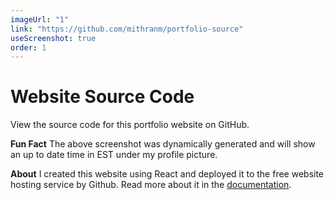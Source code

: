 ```yaml
---
imageUrl: "1"
link: "https://github.com/mithranm/portfolio-source"
useScreenshot: true
order: 1
---
```

# Website Source Code
View the source code for this portfolio website on GitHub.

**Fun Fact**
The above screenshot was dynamically generated and will show an up to date time in EST under my profile picture.

**About**
I created this website using React and deployed it to the free website hosting service by Github. Read more about it in the [documentation](https://mithranm.github.io/documentation).

